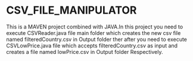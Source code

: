 # CSV_FILE_MANIPULATOR
This is a MAVEN project combined with JAVA.In this project you need to execute CSVReader.java file main folder which creates the new csv file named filteredCountry.csv in Output folder ther after you need to execute CSVLowPrice.java file which accepts filteredCountry.csv as input and creates a file named lowPrice.csv in Output folder Respectively.  
